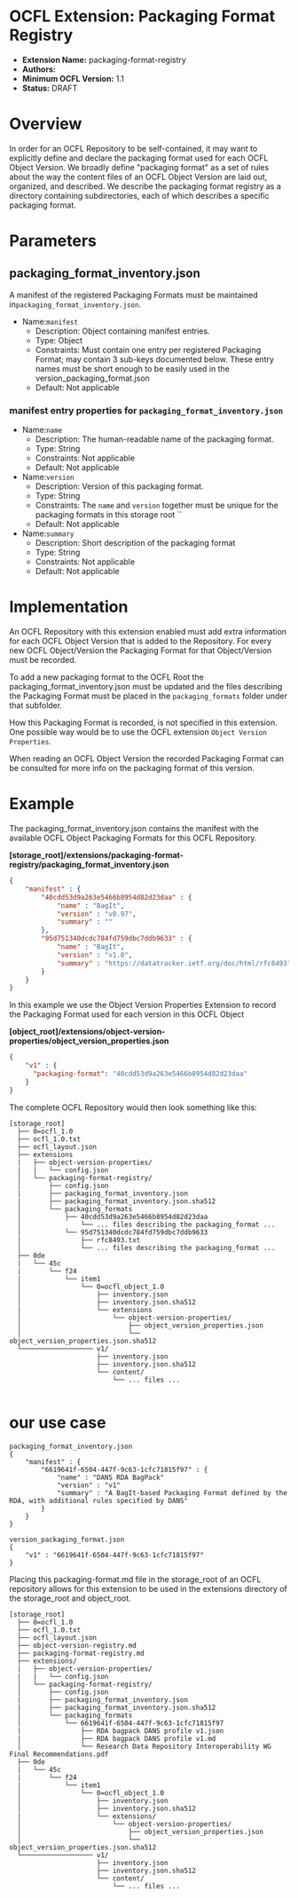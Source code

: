 # OCFL Extension: Packaging Format Registry

- **Extension Name:** packaging-format-registry
- **Authors:**
- **Minimum OCFL Version:** 1.1
- **Status:** DRAFT

# Overview

In order for an OCFL Repository to be self-contained, it may want to explicitly define and declare the packaging format used for each OCFL Object Version. We
broadly define "packaging format" as a set of rules about the way the content files of an OCFL Object Version are laid out, organized, and described. We
describe the packaging format registry as a directory containing subdirectories, each of which describes a specific packaging format.

# Parameters

## packaging_format_inventory.json

A manifest of the registered Packaging Formats must be maintained in`packaging_format_inventory.json`.

- Name:`manifest`
    - Description: Object containing manifest entries.
    - Type: Object
    - Constraints: Must contain one entry per registered Packaging Format; may contain 3 sub-keys documented below. These entry names must be short enough to be
      easily used in the version_packaging_format.json
    - Default: Not applicable

### manifest entry properties for `packaging_format_inventory.json`

- Name:`name`
    - Description: The human-readable name of the packaging format.
    - Type: String
    - Constraints: Not applicable
    - Default: Not applicable
- Name:`version`
    - Description: Version of this packaging format.
    - Type: String
    - Constraints: The `name` and `version` together must be unique for the packaging formats in this storage root ``
    - Default: Not applicable
- Name:`summary`
    - Description: Short description of the packaging format
    - Type: String
    - Constraints: Not applicable
    - Default: Not applicable

# Implementation

An OCFL Repository with this extension enabled must add extra information for each OCFL Object Version that is added to the Repository. For every new OCFL
Object/Version the Packaging Format for that Object/Version must be recorded.

To add a new packaging format to the OCFL Root the packaging_format_inventory.json must be updated and the files describing the Packaging Format must be placed
in the `packaging_formats` folder under that subfolder.

How this Packaging Format is recorded, is not specified in this extension. One possible way would be to use the OCFL extension `Object Version Properties`.

When reading an OCFL Object Version the recorded Packaging Format can be consulted for more info on the packaging format of this version.

# Example

The packaging_format_inventory.json contains the manifest with the available OCFL Object Packaging Formats for this OCFL Repository.

**[storage_root]/extensions/packaging-format-registry/packaging_format_inventory.json**

```json
{
    "manifest" : {
        "40cdd53d9a263e5466b8954d82d23daa" : {
            "name" : "BagIt",
            "version" : "v0.97",
            "summary" : ""
        }, 
        "95d751340dcdc784fd759dbc7ddb9633" : {
            "name" : "BagIt",
            "version" : "v1.0",
            "summary" : "https://datatracker.ietf.org/doc/html/rfc8493"
        }
    }
}
```

In this example we use the Object Version Properties Extension to record the Packaging Format used for each version in this OCFL Object

**[object_root]/extensions/object-version-properties/object_version_properties.json**

```json
{
    "v1" : {
      "packaging-format": "40cdd53d9a263e5466b8954d82d23daa"
    }
}
```

The complete OCFL Repository would then look something like this:

```text
[storage_root]
  ├── 0=ocfl_1.0
  ├── ocfl_1.0.txt
  ├── ocfl_layout.json
  ├── extensions
  |   ├── object-version-properties/
  |   |   └── config.json
  │   └── packaging-format-registry/
  │       ├── config.json
  |       ├── packaging_format_inventory.json
  |       ├── packaging_format_inventory.json.sha512
  │       └── packaging_formats
  │           ├── 40cdd53d9a263e5466b8954d82d23daa
  │               └── ... files describing the packaging_format ...
  │           └── 95d751340dcdc784fd759dbc7ddb9633
  |               ├── rfc8493.txt
  │               └── ... files describing the packaging_format ...  
  ├── 0de
  |   └── 45c
  |       └── f24
  |           └── item1
  │               └── 0=ocfl_object_1.0
  │                   ├── inventory.json
  │                   ├── inventory.json.sha512
  |                   └── extensions
  │                       └── object-version-properties/
  │                           ├── object_version_properties.json
  │                           └── object_version_properties.json.sha512
  └────────────────── v1/
                      ├── inventory.json
                      ├── inventory.json.sha512
                      └── content/
                          └── ... files ...
  
```

# our use case

```
packaging_format_inventory.json
{
    "manifest" : {
        "6619641f-6504-447f-9c63-1cfc71815f97" : {
            "name" : "DANS RDA BagPack"
            "version" : "v1"
            "summary" : "A BagIt-based Packaging Format defined by the RDA, with additional rules specified by DANS"
        }
    }
}
```

```
version_packaging_format.json
{
    "v1" : "6619641f-6504-447f-9c63-1cfc71815f97"
}
```

Placing this packaging-format.md file in the storage_root of an OCFL repository allows for this extension to be used in the extensions directory of the
storage_root and object_root.

```
[storage_root]
  ├── 0=ocfl_1.0
  ├── ocfl_1.0.txt
  ├── ocfl_layout.json
  ├── object-version-registry.md
  ├── packaging-format-registry.md 
  ├── extensions/
  |   ├── object-version-properties/
  |   |   └── config.json
  │   └── packaging-format-registry/
  │       ├── config.json
  |       ├── packaging_format_inventory.json
  |       ├── packaging_format_inventory.json.sha512
  │       └── packaging_formats
  │           └── 6619641f-6504-447f-9c63-1cfc71815f97
  |               ├── RDA bagpack DANS profile v1.json 
  |               ├── RDA bagpack DANS profile v1.md  
  │               └── Research Data Repository Interoperability WG Final Recommendations.pdf
  ├── 0de
  |   └── 45c
  |       └── f24
  |           └── item1
  │               └── 0=ocfl_object_1.0
  │                   ├── inventory.json
  │                   ├── inventory.json.sha512
  |                   └── extensions/
  │                       └── object-version-properties/
  │                           ├── object_version_properties.json
  │                           └── object_version_properties.json.sha512
  └────────────────── v1/
                      ├── inventory.json
                      ├── inventory.json.sha512
                      └── content/
                          └── ... files ...
  
```
